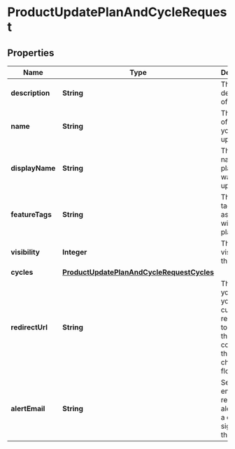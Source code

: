 

# ProductUpdatePlanAndCycleRequest


## Properties

| Name | Type | Description | Notes |
|------------ | ------------- | ------------- | -------------|
|**description** | **String** | The description of the plan |  [optional] |
|**name** | **String** | The name of the plan you want to update |  [optional] |
|**displayName** | **String** | The display name of the plan you want to update |  [optional] |
|**featureTags** | **String** | The feature tags associated with the plan |  [optional] |
|**visibility** | **Integer** | The visibility of the plan |  [optional] |
|**cycles** | [**ProductUpdatePlanAndCycleRequestCycles**](ProductUpdatePlanAndCycleRequestCycles.md) |  |  [optional] |
|**redirectUrl** | **String** | The URL you want your customer to redirected to when they have completed the checkout flow |  [optional] |
|**alertEmail** | **String** | Set up an email to receive alerts when a customer signs up for the plan |  [optional] |



